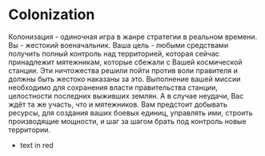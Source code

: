 # Colonization
Колонизация - одиночная игра в жанре стратегии в реальном времени. Вы - жестокий военачальник. Ваша цель - любыми средствами получить полный контроль над территорией, которая сейчас принадлежит мятежникам, которые сбежали с Вашей космической станции. Эти ничтожества решили пойти против воли правителя и должны быть жестоко наказаны за это. Выполнение вашей миссии необходимо для сохранения власти правительства станции, целостности последних выживших землян. А в случае неудачи, Вас ждёт та же участь, что и мятежников.
Вам предстоит добывать ресурсы, для создания ваших боевых единиц, управлять ими, строить производящие мощности, и шаг за шагом брать под контроль новые территории.
- text in red
